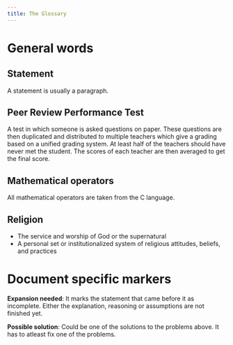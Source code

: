 ```yaml
---
title: The Glossary
---
```

# General words
## Statement
A statement is usually a paragraph.

## Peer Review Performance Test
A test in which someone is asked questions on paper. These questions are then
duplicated and distributed to multiple teachers which give a grading based on
a unified grading system. At least half of the teachers should have
never met the student. The scores of each teacher are then averaged to get
the final score.

## Mathematical operators
All mathematical operators are taken from the C language.

## Religion
* The service and worship of God or the supernatural
* A personal set or institutionalized system of religious attitudes,
beliefs, and practices


# Document specific markers
__Expansion needed__:
It marks the statement that came before it as incomplete. Either the
explanation, reasoning or assumptions are not finished yet.

__Possible solution__:
Could be one of the solutions to the problems above. It has to atleast
fix one of the problems.
